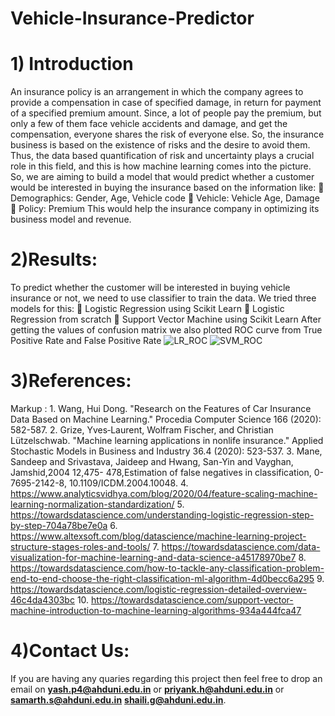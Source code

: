 # Vehicle-Insurance-Predictor
# 1) Introduction
An insurance policy is an arrangement in which the company agrees to provide a compensation in case of specified damage, in return for payment of a specified premium amount. Since, a lot of people pay the premium, but only a few of them face vehicle accidents and damage, and get the compensation, everyone shares the risk of everyone else. So, the insurance business is based on the existence of risks and the desire to avoid them. Thus, the data based quantification of risk and uncertainty plays a crucial role in this field, and this is how machine learning comes into the picture. So, we are aiming to build a model that would predict whether a customer would be interested in buying the insurance based on the information like:
 Demographics: Gender, Age, Vehicle code
 Vehicle: Vehicle Age, Damage
 Policy: Premium
This would help the insurance company in optimizing its business model and revenue.

# 2)Results:
To predict whether the customer will be interested in buying vehicle insurance or not, we need to use classifier to
train the data. We tried three models for this:
 Logistic Regression using Scikit Learn
 Logistic Regression from scratch
 Support Vector Machine using Scikit Learn
After getting the values of confusion matrix we also plotted ROC curve from True Positive Rate and False Positive Rate
![LR_ROC](https://user-images.githubusercontent.com/47913479/114299305-23d97780-9ad8-11eb-8d08-77d6fcfee73e.png)
![SVM_ROC](https://user-images.githubusercontent.com/47913479/114299299-20de8700-9ad8-11eb-8472-6d47a58625df.png)

# 3)References:
 Markup : 1. Wang, Hui Dong. "Research on the Features of Car Insurance Data Based on Machine Learning." Procedia Computer Science 166 (2020): 582-587.
          2. Grize, Yves‐Laurent, Wolfram Fischer, and Christian Lützelschwab. "Machine learning applications in nonlife insurance." Applied Stochastic Models in Business and Industry 36.4 (2020): 523-537.
          3. Mane, Sandeep and Srivastava, Jaideep and Hwang, San-Yin and Vayghan, Jamshid,2004 12,475- 478,Estimation of false negatives in classification, 0-7695-2142-8, 10.1109/ICDM.2004.10048.
          4. https://www.analyticsvidhya.com/blog/2020/04/feature-scaling-machine-learning-normalization-standardization/
          5. https://towardsdatascience.com/understanding-logistic-regression-step-by-step-704a78be7e0a
          6. https://www.altexsoft.com/blog/datascience/machine-learning-project-structure-stages-roles-and-tools/
          7. https://towardsdatascience.com/data-visualization-for-machine-learning-and-data-science-a45178970be7
          8. https://towardsdatascience.com/how-to-tackle-any-classification-problem-end-to-end-choose-the-right-classification-ml-algorithm-4d0becc6a295
          9. https://towardsdatascience.com/logistic-regression-detailed-overview-46c4da4303bc
          10. https://towardsdatascience.com/support-vector-machine-introduction-to-machine-learning-algorithms-934a444fca47

# 4)Contact Us:
If you are having any quaries regarding this project then feel free to drop an email on **yash.p4@ahduni.edu.in** or  **priyank.h@ahduni.edu.in** or **samarth.s@ahduni.edu.in** **shaili.g@ahduni.edu.in**.
